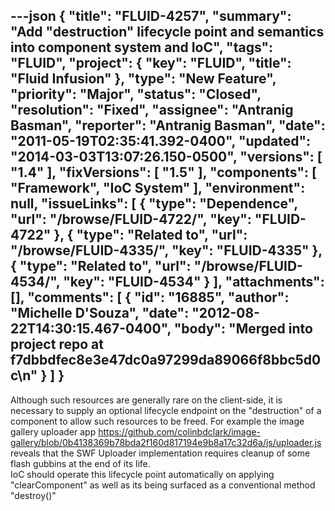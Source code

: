 ---json
{
  "title": "FLUID-4257",
  "summary": "Add \"destruction\" lifecycle point and semantics into component system and IoC",
  "tags": "FLUID",
  "project": {
    "key": "FLUID",
    "title": "Fluid Infusion"
  },
  "type": "New Feature",
  "priority": "Major",
  "status": "Closed",
  "resolution": "Fixed",
  "assignee": "Antranig Basman",
  "reporter": "Antranig Basman",
  "date": "2011-05-19T02:35:41.392-0400",
  "updated": "2014-03-03T13:07:26.150-0500",
  "versions": [
    "1.4"
  ],
  "fixVersions": [
    "1.5"
  ],
  "components": [
    "Framework",
    "IoC System"
  ],
  "environment": null,
  "issueLinks": [
    {
      "type": "Dependence",
      "url": "/browse/FLUID-4722/",
      "key": "FLUID-4722"
    },
    {
      "type": "Related to",
      "url": "/browse/FLUID-4335/",
      "key": "FLUID-4335"
    },
    {
      "type": "Related to",
      "url": "/browse/FLUID-4534/",
      "key": "FLUID-4534"
    }
  ],
  "attachments": [],
  "comments": [
    {
      "id": "16885",
      "author": "Michelle D'Souza",
      "date": "2012-08-22T14:30:15.467-0400",
      "body": "Merged into project repo at f7dbbdfec8e3e47dc0a97299da89066f8bbc5d0c\n"
    }
  ]
}
---
Although such resources are generally rare on the client-side, it is necessary to supply an optional lifecycle endpoint on the "destruction" of a component to allow such resources to be freed. For example the image gallery uploader app <https://github.com/colinbdclark/image-gallery/blob/0b4138369b78bda2f160d817194e9b8a17c32d6a/js/uploader.js> reveals that the SWF Uploader implementation requires cleanup of some flash gubbins at the end of its life. \
IoC should operate this lifecycle point automatically on applying "clearComponent" as well as its being surfaced as a conventional method "destroy()"

        